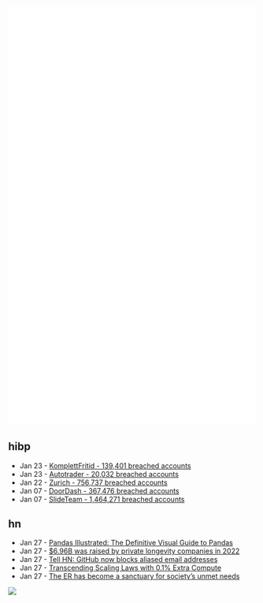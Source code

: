 ![Metrics](https://raw.githubusercontent.com/phixion/phixion/master/metrics.svg)

## hibp

<!--
for https://github.com/phixion/phixion/blob/main/.github/workflows/feeds.yml
-->
<!--START_SECTION:haveibeenpwnd-->
- Jan 23 - [KomplettFritid - 139,401 breached accounts](https://haveibeenpwned.com/PwnedWebsites#KomplettFritid)
- Jan 23 - [Autotrader - 20,032 breached accounts](https://haveibeenpwned.com/PwnedWebsites#Autotrader)
- Jan 22 - [Zurich - 756,737 breached accounts](https://haveibeenpwned.com/PwnedWebsites#Zurich)
- Jan 07 - [DoorDash - 367,476 breached accounts](https://haveibeenpwned.com/PwnedWebsites#DoorDash)
- Jan 07 - [SlideTeam - 1,464,271 breached accounts](https://haveibeenpwned.com/PwnedWebsites#SlideTeam)
<!--END_SECTION:haveibeenpwnd-->

## hn

<!--
for https://github.com/phixion/phixion/blob/main/.github/workflows/feeds.yml
-->
<!--START_SECTION:hn-->
- Jan 27 - [Pandas Illustrated: The Definitive Visual Guide to Pandas](https://scribe.citizen4.eu/pandas-illustrated-the-definitive-visual-guide-to-pandas-c31fa921a43)
- Jan 27 - [$6.96B was raised by private longevity companies in 2022](https://spannr.com/reports/2022-longevity-funding)
- Jan 27 - [Tell HN: GitHub now blocks aliased email addresses](https://news.ycombinator.com/item?id=34550418)
- Jan 27 - [Transcending Scaling Laws with 0.1% Extra Compute](https://arxiv.org/abs/2210.11399)
- Jan 27 - [The ER has become a sanctuary for society’s unmet needs](https://www.seattletimes.com/opinion/the-er-has-become-a-sanctuary-for-societys-unmet-needs/)
<!--END_SECTION:hn-->

<!--
for https://yhype.me
-->
![](https://hit.yhype.me/github/profile?user_id=13013670)
